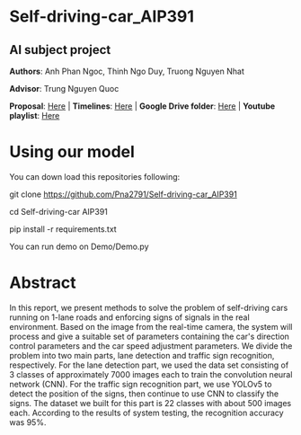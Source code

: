 # Self-driving-car_AIP391
## AI subject project

**Authors**: Anh Phan Ngoc, Thinh Ngo Duy, Truong Nguyen Nhat

**Advisor**: Trung Nguyen Quoc


**Proposal**: [Here](https://docs.google.com/document/d/1pJ-1mpVCfOzMSC11danirGs2GOsCmb-buNbJHjdytLo/edit?usp=sharing) |
**Timelines**: [Here](https://docs.google.com/spreadsheets/d/1tI2cD12YLB2aPiFoT3_adGZfaXKjOTtR2en1cJyj28g/edit?usp=sharing) | 
**Google Drive folder**: [Here](https://drive.google.com/drive/folders/14z2X1SkVipk8dSuBQIf7gDxpjtQ_vyRX?usp=sharing) | 
**Youtube playlist**: [Here](https://www.youtube.com/watch?v=2_eudxkdsTU&list=PLzFeP9tMTVBOUq5C_iDwmGKAX8VWUAkw1)

# Using our model
You can down load this repositories following:

git clone https://github.com/Pna2791/Self-driving-car_AIP391

cd Self-driving-car AIP391

pip install -r requirements.txt

You can run demo on Demo/Demo.py

# Abstract
In this report, we present methods to solve the problem of self-driving cars running on 1-lane roads and enforcing signs of signals in the real environment. Based on the image from the real-time camera, the system will process and give a suitable set of parameters containing the car's direction control parameters and the car speed adjustment parameters. We divide the problem into two main parts, lane detection and traffic sign recognition, respectively. For the lane detection part, we used the data set consisting of 3 classes of approximately 7000 images each to train the convolution neural network (CNN). For the traffic sign recognition part, we use YOLOv5 to detect the position of the signs, then continue to use CNN to classify the signs. The dataset we built for this part is 22 classes with about 500 images each. According to the results of system testing, the recognition accuracy was 95%.
